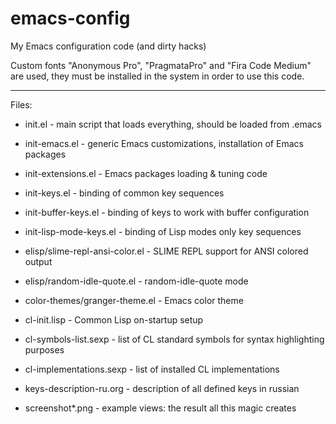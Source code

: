# emacs-config
My Emacs configuration code (and dirty hacks)

Custom fonts "Anonymous Pro", "PragmataPro" and "Fira Code Medium" are used,
they must be installed in the system in order to use this code.

------------------------------------------

Files:
* init.el                        - main script that loads everything, should be loaded from .emacs
* init-emacs.el                  - generic Emacs customizations, installation of Emacs packages
* init-extensions.el             - Emacs packages loading & tuning code
* init-keys.el                   - binding of common key sequences
* init-buffer-keys.el            - binding of keys to work with buffer configuration
* init-lisp-mode-keys.el         - binding of Lisp modes only key sequences

* elisp/slime-repl-ansi-color.el - SLIME REPL support for ANSI colored output
* elisp/random-idle-quote.el     - random-idle-quote mode
* color-themes/granger-theme.el  - Emacs color theme

* cl-init.lisp                   - Common Lisp on-startup setup

* cl-symbols-list.sexp           - list of CL standard symbols for syntax highlighting purposes
* cl-implementations.sexp        - list of installed CL implementations

* keys-description-ru.org        - description of all defined keys in russian
* screenshot*.png                - example views: the result all this magic creates
